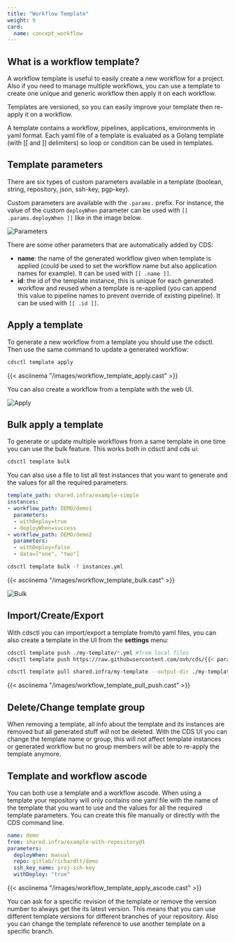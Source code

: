 ```yaml
---
title: "Workflow Template"
weight: 9
card: 
  name: concept_workflow
---
```


## What is a workflow template?

A workflow template is useful to easily create a new workflow for a project. Also if you need to manage multiple workflows, you can 
use a template to create one unique and generic workflow then apply it on each workflow.

Templates are versioned, so you can easily improve your template then re-apply it on a workflow.

A template contains a workflow, pipelines, applications, environments in yaml format.
Each yaml file of a template is evaluated as a Golang template (with [[ and ]] delimiters) so loop or condition can be used in templates.

## Template parameters

There are six types of custom parameters available in a template (boolean, string, repository, json, ssh-key, pgp-key).

Custom parameters are available with the `.params.` prefix. For instance, the value of the custom `deployWhen` parameter can be used with `[[ .params.deployWhen ]]` like in the image below.

![Parameters](/images/workflow_template_parameters.png)

There are some other parameters that are automatically added by CDS:

* **name**: the name of the generated workflow given when template is applied (could be used to set the workflow name but also application names for example). It can be used with `[[ .name ]]`.
* **id**: the id of the template instance, this is unique for each generated workflow and reused when a template is re-applied (you can append this value to pipeline names to prevent override of existing pipeline).
It can be used with `[[ .id ]]`.

## Apply a template

To generate a new workflow from a template you should use the cdsctl. Then use the same command to update a generated workflow:

```sh
cdsctl template apply
```

{{< asciinema "/images/workflow_template_apply.cast" >}}

You can also create a workflow from a template with the web UI.

![Apply](/images/workflow_template_apply_ui.gif)

## Bulk apply a template

To generate or update multiple workflows from a same template in one time you can use the bulk feature. This works both in cdsctl and cds ui:

```sh
cdsctl template bulk
```

You can also use a file to list all test instances that you want to generate and the values for all the required parameters.

```yaml
template_path: shared.infra/example-simple                                                          
instances:                                                                                          
- workflow_path: DEMO/demo1                                                                         
  parameters:                                                                                       
  - withDeploy=true                                                                                 
  - deployWhen=success                                                                              
- workflow_path: DEMO/demo2                                                                         
  parameters:                                                                                       
  - withDeploy=false                                                                                
  - data=["one", "two"] 
```

```sh
cdsctl template bulk -f instances.yml
```

{{< asciinema "/images/workflow_template_bulk.cast" >}}

![Bulk](/images/workflow_template_bulk_ui.gif)

## Import/Create/Export

With cdsctl you can import/export a template from/to yaml files, you can also create a template in the UI from the **settings** menu:

```sh
cdsctl template push ./my-template/*.yml #from local files
cdsctl template push https://raw.githubusercontent.com/ovh/cds/{{< param "version" "master" >}}/tests/fixtures/template/simple/example-simple.yml #from remote files

cdsctl template pull shared.infra/my-template --output-dir ./my-template
```

{{< asciinema "/images/workflow_template_pull_push.cast" >}}

## Delete/Change template group

When removing a template, all info about the template and its instances are removed but all generated stuff will not be deleted.
With the CDS UI you can change the template name or group, this will not affect template instances or generated workflow but no group members will be able to re-apply the template anymore. 

## Template and workflow ascode

You can both use a template and a workflow ascode. When using a template your repository will only contains one yaml file with the name of the template that you want to use and the values for all the required template parameters.
You can create this file manually or directly with the CDS command line.

```yaml                                                       
name: demo
from: shared.infra/example-with-repository@1
parameters:
  deployWhen: manual
  repo: gitlab/richardlt/demo
  ssh_key_name: proj-ssh-key
  withDeploy: "true"
```

{{< asciinema "/images/workflow_template_apply_ascode.cast" >}}

You can ask for a specific revision of the template or remove the version number to always get the its latest version. 
This means that you can use different template versions for different branches of your repository.
Also you can change the template reference to use another template on a specific branch.
